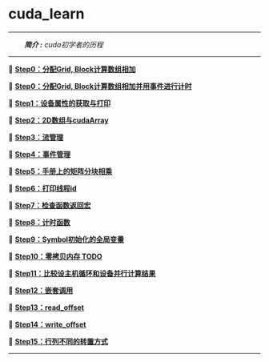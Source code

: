# cuda_learn

---

&ensp;&ensp;&ensp;&ensp; ***简介 :** cuda初学者的历程*


---


📖 **[Step0：分配Grid, Block计算数组相加](/cuda_c_demo/0_matrix_add_N_100_100.cu)**

📖 **[Step0：分配Grid, Block计算数组相加并用事件进行计时](/cuda_c_demo/0_matrix_add_cal_time.cu)**

📖 **[Step1：设备属性的获取与打印](/cuda_c_demo/1_device_management_conut.cu)**

📖 **[Step2：2D数组与cudaArray](/cuda_c_demo/2_malloc_array_pitch.cu)**

📖 **[Step3：流管理](/cuda_c_demo/3_stream_management.cu)**

📖 **[Step4：事件管理](/cuda_c_demo/4_event_management.cu)**

📖 **[Step5：手册上的矩阵分块相乘](/cuda_c_demo/5_manual_matrix_multi.cu)**

📖 **[Step6：打印线程id](/cuda_c_demo/6_test_print)**

📖 **[Step7：检查函数返回宏](/cuda_c_demo/7_check_all)**

📖 **[Step8：计时函数](/cuda_c_demo/8_cpu_count_time)**

📖 **[Step9：Symbol初始化的全局变量](/cuda_c_demo/9_静态全局内存)**

📖 **[Step10：零拷贝内存 TODO ](/cuda_c_demo/10_零拷贝内存)**

📖 **[Step11：比较设主机循环和设备并行计算结果](/cuda_c_demo/11_csdn_add_example)**

📖 **[Step12：嵌套调用](/cuda_c_demo/12_nested_hello_world)**

📖 **[Step13：read_offset](/cuda_c_demo/13_read_segment.cu)**

📖 **[Step14：write_offset](/cuda_c_demo/14_write_segment.cu)**

📖 **[Step15：行列不同的转置方式](/cuda_c_demo/15_矩阵转置.cu)**

---


